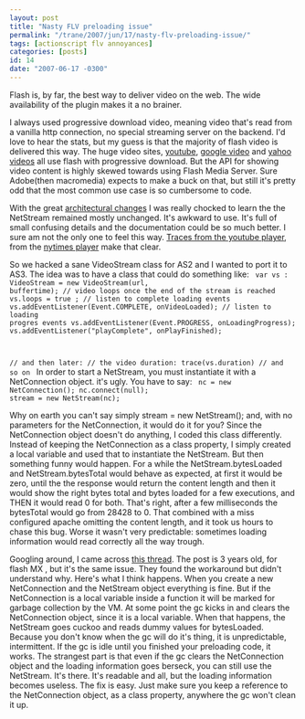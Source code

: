```yaml
---
layout: post
title: "Nasty FLV preloading issue"
permalink: "/trane/2007/jun/17/nasty-flv-preloading-issue/"
tags: [actionscript flv annoyances]
categories: [posts]
id: 14
date: "2007-06-17 -0300"
---
```

Flash is, by far, the best way to deliver video on the web. The wide availability of the plugin makes it a no brainer.

I always used progressive download video, meaning video that's read from a vanilla http connection, no special streaming server on the backend. I'd love to hear the stats, but my guess is that the majority of flash video is delivered this way. The huge video sites, [youtube](http://youtube.com), [google video](http://video.google.com/) and [yahoo videos](http://video.yahoo.com/) all use flash with progressive download. But the API for showing video content is highly skewed towards using Flash Media Server. Sure Adobe(then macromedia) expects to make a buck on that, but still it's pretty odd that the most common use case is so cumbersome to code.


With the great [architectural changes](http://www.stimuli.com.br/trane/2007/may/14/as3-happy-bits-2-displayobject-hierarchy/) I was really chocked to learn the the NetStream remained mostly unchanged. It's awkward to use. It's full of small confusing details and the documentation could be so much better. I sure am not the only one to feel this way. [Traces from the youtube player](http://blog.emmettshear.com/post/2007/03/06/Oh-the-things-that-youll-see), from the [nytimes player](http://www.nytimes.com) make that clear.


So we hacked a sane VideoStream class for AS2 and I wanted to port it to AS3. The idea was to have a class that could do something like:
<code  class="actionscript">
var vs : VideoStream = new VideoStream(url, buffertime);
// video loops once the end of the stream is reached
vs.loops = true ; 
// listen to complete loading events
vs.addEventListener(Event.COMPLETE, onVideoLoaded); 
// listen to loading progres events
vs.addEventListener(Event.PROGRESS, onLoadingProgress);
vs.addEventListener("playComplete", onPlayFinished);
  
// and then later:
// the video duration:
trace(vs.duration)
// and so on
</code>
In order to start a NetStream, you must instantiate it with a NetConnection object. it's ugly. You have to say:
<code  class="actionscript">
nc = new NetConnection();
nc.connect(null);
stream = new NetStream(nc);
</code>

Why on earth you can't say simply stream = new NetStream(); and, with no parameters for the NetConnection,  it would do it for you?
Since the NetConnection object doesn't do anything, I coded this class differently. Instead of keeping the NetConnection as a class property, I simply created a local variable and used that to instantiate the NetStream. But then something funny would happen. For a while the NetStream.bytesLoaded and NetStream.bytesTotal would behave as expected, at first it would be zero, until the the response would return the content length and then it would show the right bytes total and bytes loaded for a few executions, and THEN it would read 0 for both. That's right, after a few milliseconds the bytesTotal would go from 28428 to 0. That combined with a miss configured apache omitting the content length, and it took us hours to chase this bug. Worse it wasn't very predictable: sometimes loading information would read correctly all the way trough. 


Googling around, I came across [this thread](http://www.actionscript.org/forums/showthread.php3?t=101635). The post is 3 years old, for flash MX , but it's the same issue. They found the workaround but didn't understand why. Here's what I think happens. When you create a new NetConnection and the NetStream object everything is fine. But if the NetConnection is a local variable inside a function it will be marked for garbage collection by the VM. At some point the gc kicks in and clears the NetConnection object, since it is a local variable. When that happens, the NetStream goes cuckoo and reads dummy values for bytesLoaded. Because you don't know when the gc will do it's thing, it is unpredictable, intermittent. If the gc is idle until you finished your preloading code, it works. The strangest part is that even if the gc clears the NetConnection object and the loading information goes berseck, you can still use the NetStream. It's there. It's readable and all, but the loading information becomes useless. The fix is easy. Just make sure you keep a reference to the NetConnection object, as a class property, anywhere the gc won't clean it up.